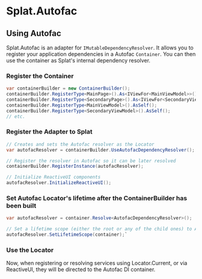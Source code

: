 # Splat.Autofac

## Using Autofac

Splat.Autofac is an adapter for `IMutableDependencyResolver`.  It allows you to register your application dependencies in a Autofac `Container`.  You can then use the container as Splat's internal dependency resolver.

### Register the Container

```cs
var containerBuilder = new ContainerBuilder();
containerBuilder.RegisterType<MainPage>().As<IViewFor<MainViewModel>>();
containerBuilder.RegisterType<SecondaryPage>().As<IViewFor<SecondaryViewModel>>();
containerBuilder.RegisterType<MainViewModel>().AsSelf();
containerBuilder.RegisterType<SecondaryViewModel>().AsSelf();
// etc.
```

### Register the Adapter to Splat

```cs
// Creates and sets the Autofac resolver as the Locator
var autofacResolver = containerBuilder.UseAutofacDependencyResolver();

// Register the resolver in Autofac so it can be later resolved
containerBuilder.RegisterInstance(autofacResolver);

// Initialize ReactiveUI components
autofacResolver.InitializeReactiveUI();
```

### Set Autofac Locator's lifetime after the ContainerBuilder has been built

```cs
var autofacResolver = container.Resolve<AutofacDependencyResolver>();

// Set a lifetime scope (either the root or any of the child ones) to Autofac resolver
autofacResolver.SetLifetimeScope(container);`
```

### Use the Locator

Now, when registering or resolving services using Locator.Current, or via ReactiveUI, they will be directed to the Autofac DI container.

